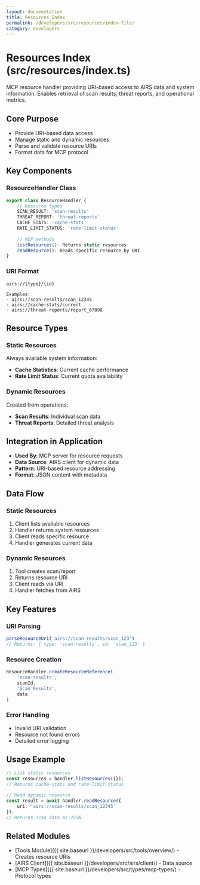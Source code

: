 ```yaml
---
layout: documentation
title: Resources Index
permalink: /developers/src/resources/index-file/
category: developers
---
```


# Resources Index (src/resources/index.ts)

MCP resource handler providing URI-based access to AIRS data and system information. Enables retrieval of scan results, threat reports, and operational metrics.

## Core Purpose

- Provide URI-based data access
- Manage static and dynamic resources
- Parse and validate resource URIs
- Format data for MCP protocol

## Key Components

### ResourceHandler Class

```typescript
export class ResourceHandler {
    // Resource types
    SCAN_RESULT: 'scan-results'
    THREAT_REPORT: 'threat-reports'
    CACHE_STATS: 'cache-stats'
    RATE_LIMIT_STATUS: 'rate-limit-status'
    
    // MCP methods
    listResources(): Returns static resources
    readResource(): Reads specific resource by URI
}
```

### URI Format

```
airs://{type}/{id}

Examples:
- airs://scan-results/scan_12345
- airs://cache-stats/current
- airs://threat-reports/report_67890
```

## Resource Types

### Static Resources
Always available system information:
- **Cache Statistics**: Current cache performance
- **Rate Limit Status**: Current quota availability

### Dynamic Resources
Created from operations:
- **Scan Results**: Individual scan data
- **Threat Reports**: Detailed threat analysis

## Integration in Application

- **Used By**: MCP server for resource requests
- **Data Source**: AIRS client for dynamic data
- **Pattern**: URI-based resource addressing
- **Format**: JSON content with metadata

## Data Flow

### Static Resources
1. Client lists available resources
2. Handler returns system resources
3. Client reads specific resource
4. Handler generates current data

### Dynamic Resources
1. Tool creates scan/report
2. Returns resource URI
3. Client reads via URI
4. Handler fetches from AIRS

## Key Features

### URI Parsing
```typescript
parseResourceUri('airs://scan-results/scan_123')
// Returns: { type: 'scan-results', id: 'scan_123' }
```

### Resource Creation
```typescript
ResourceHandler.createResourceReference(
    'scan-results',
    scanId,
    'Scan Results',
    data
)
```

### Error Handling
- Invalid URI validation
- Resource not found errors
- Detailed error logging

## Usage Example

```typescript
// List static resources
const resources = handler.listResources({});
// Returns cache-stats and rate-limit-status

// Read dynamic resource
const result = await handler.readResource({
    uri: 'airs://scan-results/scan_12345'
});
// Returns scan data as JSON
```

## Related Modules

- [Tools Module]({{ site.baseurl }}/developers/src/tools/overview/) - Creates resource URIs
- [AIRS Client]({{ site.baseurl }}/developers/src/airs/client/) - Data source
- [MCP Types]({{ site.baseurl }}/developers/src/types/mcp-types/) - Protocol types